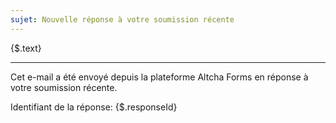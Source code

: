 ```yaml
---
sujet: Nouvelle réponse à votre soumission récente
---
```


{$.text}

---

Cet e-mail a été envoyé depuis la plateforme Altcha Forms en réponse à votre soumission récente.

Identifiant de la réponse: {$.responseId}
